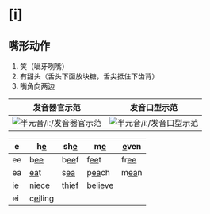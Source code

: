# [i]

## 嘴形动作

1. 笑（呲牙咧嘴）
2. 有甜头（舌头下面放块糖，舌尖抵住下齿背）
3. 嘴角向两边

| 发音器官示范                                                 | 发音口型示范                                                 |
| ------------------------------------------------------------ | ------------------------------------------------------------ |
| ![半元音/iː/发音器官示范](https://upic.fassr.com/uPic/2023-12-25/23:34:14-8iY0nV_i1-1.gif) | ![半元音/iː/发音口型示范](https://upic.fassr.com/uPic/2023-12-25/23:33:38-eroMHL_i1.gif) |



| e    | h<u>e</u>      | sh<u>e</u>   | m<u>e</u>      | <u>e</u>ven |
| ---- | -------------- | ------------ | -------------- | ----------- |
| ee   | b<u>ee</u>     | b<u>ee</u>f  | f<u>ee</u>t    | fr<u>ee</u> |
| ea   | <u>ea</u>t     | s<u>ea</u>   | p<u>ea</u>ch   | m<u>ea</u>n |
| ie   | n<u>ie</u>ce   | th<u>ie</u>f | bel<u>ie</u>ve |             |
| ei   | c<u>ei</u>ling |              |                |             |

